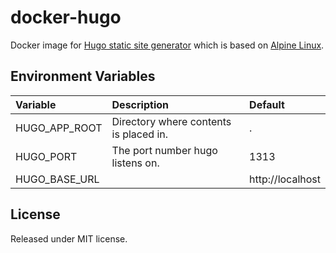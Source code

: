 # docker-hugo

Docker image for [Hugo static site generator](http://gohugo.io/) which is based on [Alpine Linux](https://alpinelinux.org/).

## Environment Variables

| Variable      | Description                            | Default          |
|:--------------|:---------------------------------------|:-----------------|
| HUGO_APP_ROOT | Directory where contents is placed in. | .                |
| HUGO_PORT     | The port number hugo listens on.       | 1313             |
| HUGO_BASE_URL |                                        | http://localhost |

## License

Released under MIT license.
